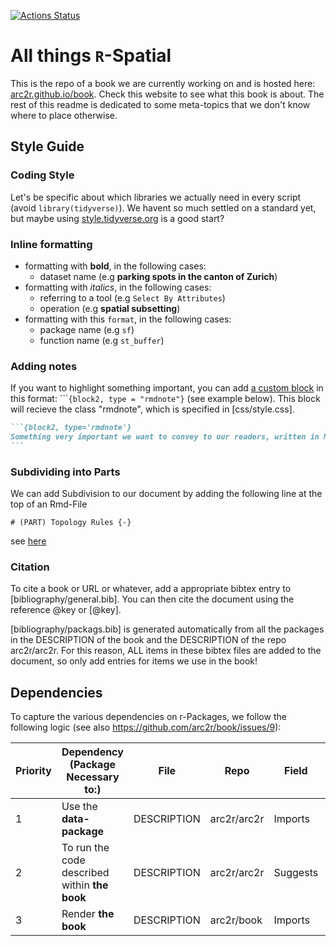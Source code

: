
[![Actions
Status](https://github.com/arc2r/book/workflows/bookdown/badge.svg)](https://github.com/arc2r/book/actions)

# All things `R`-Spatial

This is the repo of a book we are currently working on and is hosted
here: [arc2r.github.io/book](https://arc2r.github.io/book/). Check this
website to see what this book is about. The rest of this readme is
dedicated to some meta-topics that we don't know where to place
otherwise.

## Style Guide

### Coding Style

Let's be specific about which libraries we actually need in every script (avoid `library(tidyverse)`). We havent so much settled on a standard yet, but maybe using [style.tidyverse.org](https://style.tidyverse.org/) is a good start?

### Inline formatting

- formatting with **bold**, in the following cases:
  - dataset name (e.g **parking spots in the canton of Zurich**)
- formatting with *italics*, in the following cases:
  - referring to a tool (e.g `Select By Attributes`)
  - operation (e.g **spatial subsetting**)
- formatting with this `format`, in the following cases:
  - package name (e.g `sf`)
  - function name (e.g `st_buffer`)

### Adding notes

If you want to highlight something important, you can add [a custom
block](https://bookdown.org/yihui/bookdown/custom-blocks.html) in this
format: \`\`\``{block2, type = "rmdnote"}` (see example below). This
block will recieve the class "rmdnote", which is specified in
[css/style.css].

```` markdown
```{block2, type='rmdnote'}
Something very important we want to convey to our readers, written in Markdown.
```
````

### Subdividing into Parts

We can add Subdivision to our document by adding the following line at
the top of an Rmd-File

    # (PART) Topology Rules {-}

see [here](https://bookdown.org/yihui/bookdown/markdown-extensions-by-bookdown.html#special-headers)

### Citation

To cite a book or URL or whatever, add a appropriate bibtex entry to
[bibliography/general.bib]. You can then cite the document using the
reference \@key or [\@key].

[bibliography/packags.bib] is generated automatically from all the
packages in the DESCRIPTION of the book and the DESCRIPTION of the repo
arc2r/arc2r. For this reason, ALL items in these bibtex files are added
to the document, so only add entries for items we use in the book!

## Dependencies

To capture the various dependencies on r-Packages, we follow the
following logic (see also <https://github.com/arc2r/book/issues/9>):

| Priority | Dependency (Package Necessary to:)            | File        | Repo        | Field    | Eg.                      |
|----------|-----------------------------------------------|-------------|-------------|----------|--------------------------|
| 1        | Use the **data-package**                      | DESCRIPTION | arc2r/arc2r | Imports  | `sf`, `raster`           |
| 2        | To run the code described within **the book** | DESCRIPTION | arc2r/arc2r | Suggests | `gstat`, `tmap`, `dplyr` |
| 3        | Render **the book**                           | DESCRIPTION | arc2r/book  | Imports  | `bookdown`, `rmarkdown`  |
